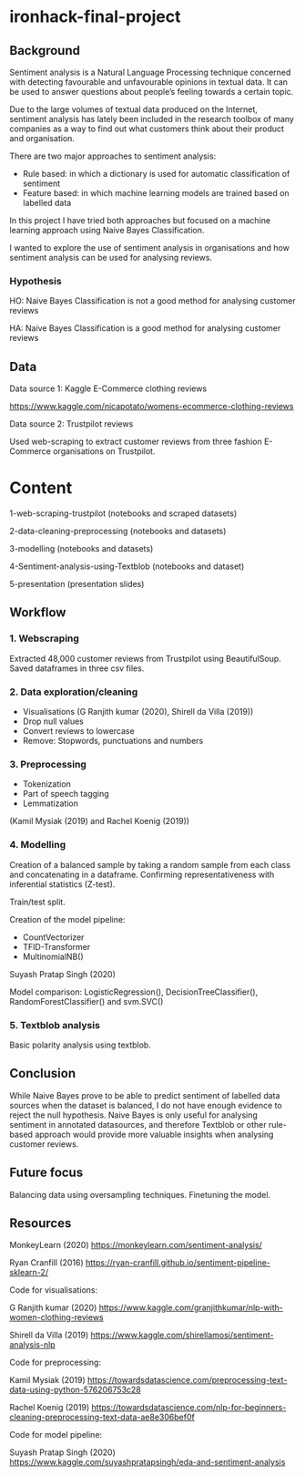 # ironhack-final-project

## Background

Sentiment analysis is a Natural Language Processing technique concerned with detecting favourable and unfavourable opinions in textual data. It can be used to answer questions about people’s feeling towards a certain topic.

Due to the large volumes of textual data produced on the Internet, sentiment analysis has lately been included in the research toolbox of many companies as a way to find out what customers think about their product and organisation. 

There are two major approaches to sentiment analysis: 

- Rule based: in which a dictionary is used for automatic classification of sentiment 
- Feature based: in which machine learning models are trained based on labelled data

In this project I have tried both approaches but focused on a machine learning approach using Naive Bayes Classification. 

I wanted to explore the use of sentiment analysis in organisations and how sentiment analysis can be used for analysing reviews.

### Hypothesis

HO: Naive Bayes Classification is not a good method for analysing customer reviews

HA: Naive Bayes Classification is a good method for analysing customer reviews

## Data

Data source 1: Kaggle E-Commerce clothing reviews

https://www.kaggle.com/nicapotato/womens-ecommerce-clothing-reviews

Data source 2: Trustpilot reviews

Used web-scraping to extract customer reviews from three fashion E-Commerce organisations on Trustpilot.

# Content

1-web-scraping-trustpilot (notebooks and scraped datasets)

2-data-cleaning-preprocessing (notebooks and datasets)

3-modelling (notebooks and datasets)

4-Sentiment-analysis-using-Textblob (notebooks and dataset)

5-presentation (presentation slides)

## Workflow

### 1. Webscraping

Extracted 48,000 customer reviews from Trustpilot using BeautifulSoup. Saved dataframes in three csv files. 

### 2. Data exploration/cleaning

- Visualisations (G Ranjith kumar (2020), Shirell da Villa (2019))
- Drop null values
- Convert reviews to lowercase
- Remove: Stopwords, punctuations and numbers

### 3. Preprocessing 

- Tokenization
- Part of speech tagging
- Lemmatization

(Kamil Mysiak (2019) and Rachel Koenig (2019))

### 4. Modelling

Creation of a balanced sample by taking a random sample from each class and concatenating in a dataframe. 
Confirming representativeness with inferential statistics (Z-test). 

Train/test split.

Creation of the model pipeline:

- CountVectorizer
- TFID-Transformer
- MultinomialNB()

Suyash Pratap Singh (2020)

Model comparison: LogisticRegression(), DecisionTreeClassifier(), RandomForestClassifier() and svm.SVC()

### 5. Textblob analysis

Basic polarity analysis using textblob.


## Conclusion

While Naive Bayes prove to be able to predict sentiment of labelled data sources when the dataset is balanced, I do not have enough evidence to reject the null hypothesis. Naive Bayes is only useful for analysing sentiment in annotated datasources, and therefore Textblob or other rule-based approach would provide more valuable insights when analysing customer reviews.

## Future focus

Balancing data using oversampling techniques. Finetuning the model.


## Resources

MonkeyLearn (2020) https://monkeylearn.com/sentiment-analysis/

Ryan Cranfill (2016) https://ryan-cranfill.github.io/sentiment-pipeline-sklearn-2/

Code for visualisations:

G Ranjith kumar (2020) https://www.kaggle.com/granjithkumar/nlp-with-women-clothing-reviews

Shirell da Villa (2019) https://www.kaggle.com/shirellamosi/sentiment-analysis-nlp

Code for preprocessing:

Kamil Mysiak (2019) https://towardsdatascience.com/preprocessing-text-data-using-python-576206753c28

Rachel Koenig (2019) https://towardsdatascience.com/nlp-for-beginners-cleaning-preprocessing-text-data-ae8e306bef0f

Code for model pipeline:

Suyash Pratap Singh (2020) https://www.kaggle.com/suyashpratapsingh/eda-and-sentiment-analysis








